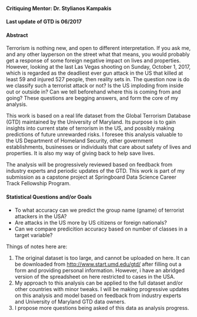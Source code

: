 
#### Critiquing Mentor: Dr. Stylianos Kampakis
#### Last update of GTD is 06/2017



#### Abstract

Terrorism is nothing new, and open to different interpretation. If you ask me, and any other layperson on the street what that means, you would probably get a response of some foreign negative impact on lives and properties. However, looking at the last Las Vegas shooting on Sunday, October 1, 2017, which is regarded as the deadliest ever gun attack in the US that killed at least 59 and injured 527 people, then reality sets in. The question now is do we classify such a terrorist attack or not? Is the US imploding from inside out or outside in? Can we tell beforehand where this is coming from and going? These questions are begging answers, and form the core of my analysis. 

This work is based on a real life dataset from the Global Terrorism Database (GTD) maintained by the University of Maryland. Its purpose is to gain insights into current state of terrorism in the US, and possibly making predictions of future unrewarded risks. I foresee this 
analysis valuable to the US Department of Homeland Security, other government establishments, businesses or individuals that care about 
safety of lives and properties. It is also my way of giving back to help save lives.

The analysis will be progressively reviewed based on feedback from industry experts and periodic updates of the GTD. This work is part of my submission as a capstone project at Springboard Data Science Career Track Fellowship Program.
  


#### Statistical Questions and/or Goals ###

* To what accuracy can we predict the group name (gname) of terrorist attackers in the USA?
* Are attacks in the US more by US citizens or foreign nationals?
* Can we compare predicition accuracy based on number of classes in a target variable?

Things of notes here are:
1. The original dataset is too large, and cannot be uploaded on here. It can be downloaded from http://www.start.umd.edu/gtd/ after filling out a form and providing personal information. However, i have an abridged version of the spreadsheet on here restricted to cases in the USA.
2. My approach to this analysis can be applied to the full dataset and/or other countries with minor tweaks. I will be making progressive updates on this analysis and model based on feedback from industry experts and University of Maryland GTD data owners. 
3. I propose more questions being asked of this data as analysis progress.


